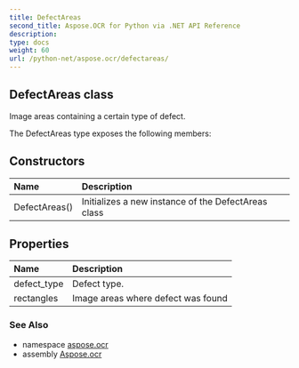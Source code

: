 ```yaml
---
title: DefectAreas
second_title: Aspose.OCR for Python via .NET API Reference
description: 
type: docs
weight: 60
url: /python-net/aspose.ocr/defectareas/
---
```


## DefectAreas class

Image areas containing a certain type of defect.

The DefectAreas type exposes the following members:
## Constructors
| Name | Description |
| :- | :- |
|DefectAreas()|Initializes a new instance of the DefectAreas class|
## Properties
| Name | Description |
| :- | :- |
|defect_type|Defect type.|
|rectangles|Image areas where defect was found|

### See Also

* namespace [aspose.ocr](/ocr/python-net/aspose.ocr/)
* assembly [Aspose.ocr](/ocr/python-net/)


